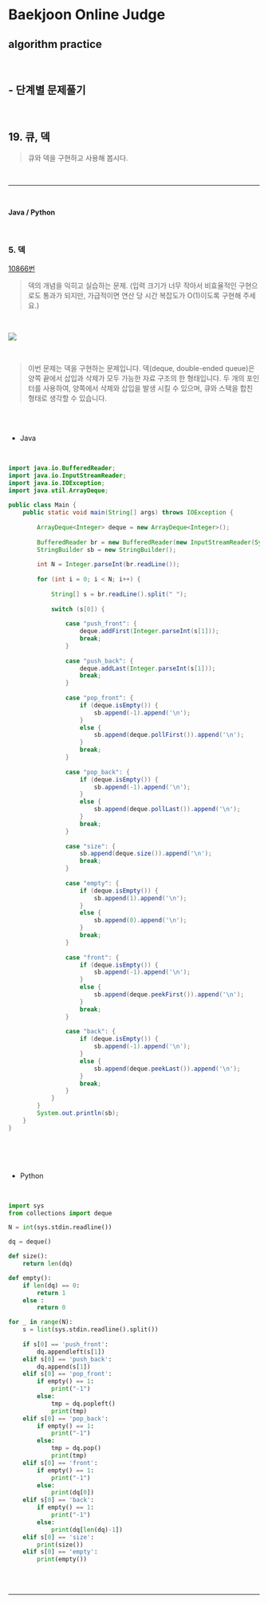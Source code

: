 # Baekjoon Online Judge

## algorithm practice
<br>

## - 단계별 문제풀기
<br>

## 19. 큐, 덱

> 큐와 덱을 구현하고 사용해 봅시다.

<br>

---

<br>

**Java / Python**

<br>

### 5. 덱
[10866번](https://www.acmicpc.net/problem/10866) 
> 덱의 개념을 익히고 실습하는 문제. (입력 크기가 너무 작아서 비효율적인 구현으로도 통과가 되지만, 가급적이면 연산 당 시간 복잡도가 O(1)이도록 구현해 주세요.)

<br>

![](https://images.velog.io/images/jini_eun/post/bd880c80-1828-4962-a326-081b1199ea0c/image.png)

<br>

> 이번 문제는 덱을 구현하는 문제입니다. 덱(deque, double-ended queue)은 양쪽 끝에서 삽입과 삭제가 모두 가능한 자료 구조의 한 형태입니다. 두 개의 포인터를 사용하여, 양쪽에서 삭제와 삽입을 발생 시킬 수 있으며, 큐와 스택을 합친 형태로 생각할 수 있습니다. 

<br><br>

- Java

<br>

```java
import java.io.BufferedReader;
import java.io.InputStreamReader;
import java.io.IOException;
import java.util.ArrayDeque;
 
public class Main {
	public static void main(String[] args) throws IOException {
        
		ArrayDeque<Integer> deque = new ArrayDeque<Integer>();
        
		BufferedReader br = new BufferedReader(new InputStreamReader(System.in));
		StringBuilder sb = new StringBuilder();
 
		int N = Integer.parseInt(br.readLine());
 
		for (int i = 0; i < N; i++) {
 
			String[] s = br.readLine().split(" ");
 
			switch (s[0]) {
 
				case "push_front": {
					deque.addFirst(Integer.parseInt(s[1]));
					break;
				}
				
				case "push_back": {
					deque.addLast(Integer.parseInt(s[1]));
					break;
				}
 
				case "pop_front": {
					if (deque.isEmpty()) {
						sb.append(-1).append('\n');
					} 
					else {
						sb.append(deque.pollFirst()).append('\n');
					}
					break;
				}
 
				case "pop_back": {
					if (deque.isEmpty()) {
						sb.append(-1).append('\n');
					} 
					else {
						sb.append(deque.pollLast()).append('\n');
					}
					break;
				}
 
				case "size": {
					sb.append(deque.size()).append('\n');
					break;
				}
 
				case "empty": {
					if (deque.isEmpty()) {
						sb.append(1).append('\n');
					} 
					else {
						sb.append(0).append('\n');
					}
					break;
				}
 
				case "front": {
					if (deque.isEmpty()) {
						sb.append(-1).append('\n');
					} 
					else {
						sb.append(deque.peekFirst()).append('\n');
					}
					break;
				}
 
				case "back": {
					if (deque.isEmpty()) {
						sb.append(-1).append('\n');
					} 
					else {
						sb.append(deque.peekLast()).append('\n');
					}
					break;
				}
			}
		}
		System.out.println(sb);
	}
}
```


<br><br><br>

- Python 

<br>

```python
import sys
from collections import deque

N = int(sys.stdin.readline())

dq = deque()

def size():
    return len(dq)

def empty():
    if len(dq) == 0:
        return 1
    else :
        return 0

for _ in range(N):
    s = list(sys.stdin.readline().split())
    
    if s[0] == 'push_front':
        dq.appendleft(s[1])
    elif s[0] == 'push_back':
        dq.append(s[1])
    elif s[0] == 'pop_front':
        if empty() == 1:
            print("-1")
        else:
            tmp = dq.popleft()
            print(tmp)
    elif s[0] == 'pop_back':
        if empty() == 1:
            print("-1")
        else:
            tmp = dq.pop()
            print(tmp)
    elif s[0] == 'front':
        if empty() == 1:
            print("-1")
        else:
            print(dq[0])
    elif s[0] == 'back':
        if empty() == 1:
            print("-1")
        else:
            print(dq[len(dq)-1])
    elif s[0] == 'size':
        print(size())
    elif s[0] == 'empty':
        print(empty())
```

<br><br>

---

<br>

